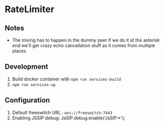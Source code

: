 # RateLimiter


## Notes

- The mixing has to happen in the dummy peer if we do it at the asterisk end
  we'll get crazy echo cancellation stuff as it comes from multiple places

## Development

1. Build docker container with `npm run services-build`
2. `npm run services-up`

## Configuration

1. Default freeswitch URL : `wss://freeswitch:7443`
2. Enabling JSSIP debug: JsSIP.debug.enable('JsSIP:\*');
